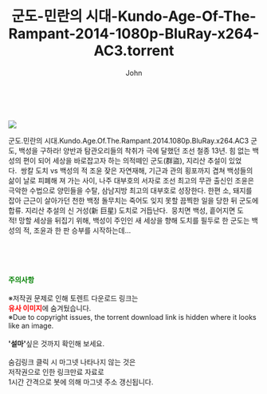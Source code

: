 ﻿---
layout: post
title:  "    군도-민란의 시대-Kundo-Age-Of-The-Rampant-2014-1080p-BluRay-x264-AC3.torrent"
author: John
categories: [ 영화 ]
tags: [  ]
image: https://torrentrj56.com/uploadfile/full/24557e1a8b69caf1f018514b11ac9242efd29fe8.jpg 
description: "    군도-민란의 시대-Kundo-Age-Of-The-Rampant-2014-1080p-BluRay-x264-AC3 torrent 정보 공유"
toc: true
toc_sticky: true
---

<br>
<p><img src="https://torrentrj56.com/uploadfile/full/24557e1a8b69caf1f018514b11ac9242efd29fe8.jpg"/></p>
 군도.민란의 시대.Kundo.Age.Of.The.Rampant.2014.1080p.BluRay.x264.AC3 군도, 백성을 구하라! 양반과 탐관오리들의 착취가 극에 달했던 조선 철종 13년. 힘 없는 백성의 편이 되어 세상을 바로잡고자 하는 의적떼인 군도(群盜), 지리산 추설이 있었다.  쌍칼 도치 vs 백성의 적 조윤 잦은 자연재해, 기근과 관의 횡포까지 겹쳐 백성들의 삶이 날로 피폐해 져 가는 사이, 나주 대부호의 서자로 조선 최고의 무관 출신인 조윤은 극악한 수법으로 양민들을 수탈, 삼남지방 최고의 대부호로 성장한다. 한편 소, 돼지를 잡아 근근이 살아가던 천한 백정 돌무치는 죽어도 잊지 못할 끔찍한 일을 당한 뒤 군도에 합류. 지리산 추설의 신 거성(新 巨星) 도치로 거듭난다.  뭉치면 백성, 흩어지면 도적! 망할 세상을 뒤집기 위해, 백성이 주인인 새 세상을 향해 도치를 필두로 한 군도는 백성의 적, 조윤과 한 판 승부를 시작하는데... 
    
<br><br><br>
<p data-ke-size="size16"><b><span style="color: green;">주의사항</span></b><br /><br />※저작권 문제로 인해 토렌트 다운로드 링크는<br /><b><span style="color: red;">유사 이미지</span></b>에 숨겨뒀습니다.<br />※Due to copyright issues, the torrent download link is hidden where it looks like an image.<br /><br /><b>'설마'</b>싶은 것까지 확인해 보세요.<br /><br />숨김링크 클릭 시 마그넷 나타나지 않는 것은<br />저작권으로 인한 링크만료 자료로<br />1시간 간격으로 봇에 의해 마그넷 주소 갱신됩니다.</p>
